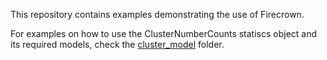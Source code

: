 This repository contains examples demonstrating the use of Firecrown.

For examples on how to use the ClusterNumberCounts statiscs object and its required models, check the [cluster_model](https://github.com/LSSTDESC/firecrownx/tree/cluster_counts_examples/cluster_model) folder.

